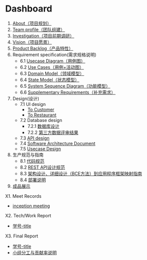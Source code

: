 # Dashboard

1. [About（项目规划）](documents/1_about.md)
2. [Team profile（团队组建）](documents/2_team_profile.md)
3. [Investigation（项目前期调研）](documents/3_investigation.md)
4. [Vision（项目愿景）](documents/4_vision.md)
5. [Product Backlog（产品特性）](documents/5_product_backlog.md)
6. Requirement specification(需求规格说明)
	- 6.1 [Usecase Diagram（用例图）](documents/6_requirement_specification/use_case.md#用例图)
	- 6.2 [Use Cases（用例+活动图）](documents/6_requirement_specification/use_case.md#用例文本与活动图)
	- 6.3 [Domain Model（领域模型）](documents/6_requirement_specification/domain_model.md)
	- 6.4 [State Model（状态模型）](documents/6_requirement_specification/state_model.md)
	- 6.5 [System Sequence Diagram（功能模型）](documents/6_requirement_specification/system_sequence_diagram.md)
	- 6.6 [Supplementary Requirements（补充需求）](documents/6_requirement_specification/supplementary_requirements.md)
7. Design(设计)
	- 7.1 UI design
		- [To Customer](documents/7_design/ui_design/to_customer.md)
		- [To Restaurant](documents/7_design/ui_design/to_restaurant.md)
	- 7.2 Database design
		- 7.2.1 [数据库设计](documents/7_design/database_design.md)
		- 7.2.2 [第三方数据评审结果](https://github.com/FiringCalorie/Dashboard/issues)
	- 7.3 [API design](documents/7_design/api_design.md)
	- 7.4 [Software Architecture Document](documents/7_design/software_architecture_document.md)
	- 7.5 [Usecase Design](documents/7_design/usecase_design.md)
8. 生产规范与指南
	- 8.1 [代码规范](documents/8_production_specifications_and_guidelines/code_style.md)
	- 8.2 [REST API设计规范](documents/8_production_specifications_and_guidelines/rest_api_design_stantard.md)
	- 8.3 [架构设计、详细设计（BCE方法）到应用程序框架映射指南](documents/8_production_specifications_and_guidelines/BCE.md)
	- 8.4 [部署说明](documents/8_production_specifications_and_guidelines/deployment.md)
9. [成品展示](documents/9_display.md)

X1. Meet Records
  - [inception meeting](documents/x1_meetings_records/inception_meeting.md)

X2. Tech/Work Report
  - [学号-title](https://firingcalorie.github.io/Dashboard/)

X3. Final Report
  - [学号-title](https://firingcalorie.github.io/Dashboard/)
  - [小组分工与贡献率说明](documents/x3_final_report/contribution_rate_description.md)
